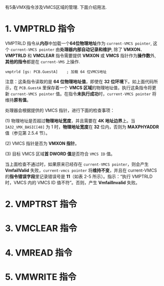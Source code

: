 

有5条VMX指令涉及VMCS区域的管理. 下面介绍用法.

# 1. VMPTRLD 指令

VMPTRLD 指令从**内存**中加载一个**64位物理地址**作为 `current-VMCS pointer`, 这个 `current-VMCS pointer` 由**处理器内部自动记录和维护**, 除了 **VMXON**、**VMPTRLD** 和 **VMCLEAR** 指令需要提供 **VMXON** 或 **VMCS** 指针作为**操作数**外, **其他的指令**都是在 `current-VMS` 上操作.

```
vmptrld [gs: PCB.GuestA]    ; 加载 64 位VMCS地址
```

注意：这条指令读取的是 **64 位物理地址值**，即使在 **32 位环境**下。如上面代码所示，在 `PCB.GuestA` 里保存着一个 **VMCS 区域**的物理地址值，执行这条指令将更新 `current-VMCS pointer` 值。在指令**未执行成功**时，`current-VMCS pointer` 将维持**原有值**。

处理器会根据提供的 VMCS 指针，进行下面的检查事项：

(1) 物理地址是否超过**物理地址宽度**，并且需要在 **4K 地址边界**上。当 `IA32_VMX_BASIC[48]` 为 1 时，**物理地址宽度**在 **32** 位内，否则为 **MAXPHYADDR** 值（参见第 2.5.4 节）。

(2) VMCS 指针是否为 **VMXON 指针**。

(3) 目标 VMCS 区域**首 DWORD 值**是否符合 `VMCS ID` 值。

当上面检查不通过时，如果原来已经存在 `current-VMCS pointer`，则会产生  **VmfailValid** 失败，`current-vmcs pointer` 将**维持不变**，并且在 current-VMCS 的**指令错误字段**里记录错误号是 **11**（如表 2-5 所示）。指示：“执行 VMPTRLD 时，VMCS 内的  VMCS ID 值不符”。否则，产生 **VmfailInvalid** 失败。

# 2. VMPTRST 指令

# 3. VMCLEAR 指令

# 4. VMREAD 指令

# 5. VMWRITE 指令